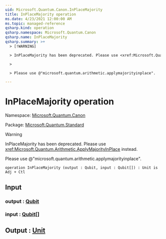 ```yaml
---
uid: Microsoft.Quantum.Canon.InPlaceMajority
title: InPlaceMajority operation
ms.date: 4/23/2021 12:00:00 AM
ms.topic: managed-reference
qsharp.kind: operation
qsharp.namespace: Microsoft.Quantum.Canon
qsharp.name: InPlaceMajority
qsharp.summary: >+
  > [!WARNING]

  > InPlaceMajority has been deprecated. Please use <xref:Microsoft.Quantum.Arithmetic.ApplyMajorityInPlace> instead.

  >

  > Please use @"microsoft.quantum.arithmetic.applymajorityinplace".

---
```


# InPlaceMajority operation

Namespace: [Microsoft.Quantum.Canon](xref:Microsoft.Quantum.Canon)

Package: [Microsoft.Quantum.Standard](https://nuget.org/packages/Microsoft.Quantum.Standard)


> [!WARNING]
> InPlaceMajority has been deprecated. Please use <xref:Microsoft.Quantum.Arithmetic.ApplyMajorityInPlace> instead.
>
> Please use @"microsoft.quantum.arithmetic.applymajorityinplace".



```qsharp
operation InPlaceMajority (output : Qubit, input : Qubit[]) : Unit is Adj + Ctl
```


## Input

### output : [Qubit](xref:microsoft.quantum.qsharp.valueliterals#qubit-literals)




### input : [Qubit](xref:microsoft.quantum.qsharp.valueliterals#qubit-literals)[]





## Output : [Unit](xref:microsoft.quantum.qsharp.valueliterals#unit-literal)

